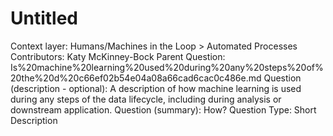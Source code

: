 # Untitled

Context layer: Humans/Machines in the Loop > Automated Processes
Contributors: Katy McKinney-Bock
Parent Question: Is%20machine%20learning%20used%20during%20any%20steps%20of%20the%20d%20c66ef02b54e04a08a66cad6cac0c486e.md
Question (description - optional): A description of how machine learning is used during any steps of the data lifecycle, including during analysis or downstream application.
Question (summary): How?
Question Type: Short Description